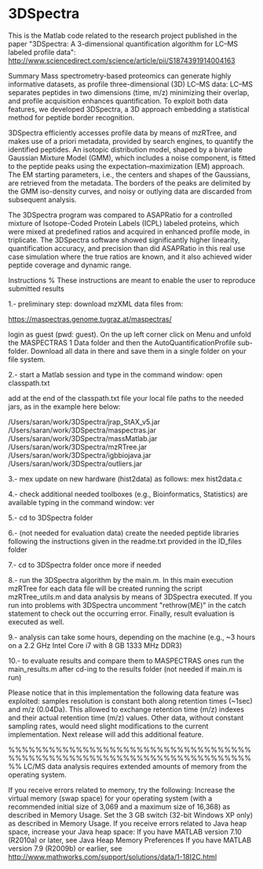 3DSpectra
=========

This is the Matlab code related to the research project published in the paper "3DSpectra: A 3-dimensional quantification algorithm for LC–MS labeled profile data": http://www.sciencedirect.com/science/article/pii/S1874391914004163

Summary
Mass spectrometry-based proteomics can generate highly informative datasets, as profile three-dimensional (3D) LC–MS data: LC–MS separates peptides in two dimensions (time, m/z) minimizing their overlap, and profile acquisition enhances quantification. To exploit both data features, we developed 3DSpectra, a 3D approach embedding a statistical method for peptide border recognition.

3DSpectra efficiently accesses profile data by means of mzRTree, and makes use of a priori metadata, provided by search engines, to quantify the identified peptides. An isotopic distribution model, shaped by a bivariate Gaussian Mixture Model (GMM), which includes a noise component, is fitted to the peptide peaks using the expectation–maximization (EM) approach. The EM starting parameters, i.e., the centers and shapes of the Gaussians, are retrieved from the metadata. The borders of the peaks are delimited by the GMM iso-density curves, and noisy or outlying data are discarded from subsequent analysis.

The 3DSpectra program was compared to ASAPRatio for a controlled mixture of Isotope-Coded Protein Labels (ICPL) labeled proteins, which were mixed at predefined ratios and acquired in enhanced profile mode, in triplicate. The 3DSpectra software showed significantly higher linearity, quantification accuracy, and precision than did ASAPRatio in this real use case simulation where the true ratios are known, and it also achieved wider peptide coverage and dynamic range.

Instructions
% These instructions are meant to enable the user to reproduce submitted results

1.- preliminary step: download mzXML data files from:

https://maspectras.genome.tugraz.at/maspectras/

login as guest (pwd: guest). On the up left corner click on Menu and unfold the MASPECTRAS 1 Data folder and then the AutoQuantificationProfile sub-folder. Download all data in there and save them in a single folder on your file system.

2.- start a Matlab session and type in the command window: open classpath.txt

add at the end of the classpath.txt file your local file paths to the needed jars, as in the example here below:

/Users/saran/work/3DSpectra/jrap_StAX_v5.jar
/Users/saran/work/3DSpectra/maspectras.jar
/Users/saran/work/3DSpectra/massMatlab.jar
/Users/saran/work/3DSpectra/mzRTree.jar
/Users/saran/work/3DSpectra/igbbiojava.jar
/Users/saran/work/3DSpectra/outliers.jar

3.- mex update on new hardware (hist2data) as follows: mex hist2data.c

4.- check additional needed toolboxes (e.g., Bioinformatics, Statistics) are available typing in the command window: ver

5.- cd to 3DSpectra folder

6.- (not needed for evaluation data) create the needed peptide libraries following the instructions given in the readme.txt provided in the ID_files folder 

7.- cd to 3DSpectra folder once more if needed

8.- run the 3DSpectra algorithm by the main.m. 
In this main execution mzRTree for each data file will be created running the script mzRTree_utils.m and data analysis by means of 3DSpectra executed.
If you run into problems with 3DSpectra uncomment "rethrow(ME)" in the catch statement to check out the occurring error.
Finally, result evaluation is executed as well.

9.- analysis can take some hours, depending on the machine  (e.g., ~3 hours on a 2.2 GHz Intel Core i7 with 8 GB 1333 MHz DDR3)

10.- to evaluate results and compare them to MASPECTRAS ones run the main_results.m after cd-ing to the results folder (not needed if main.m is run)

Please notice that in this implementation the following data feature was exploited: samples resolution is constant both along retention times (~1sec) and m/z (0.04Da).
This allowed to exchange retention time (m/z) indexes and  their actual retention time (m/z) values. 
Other data, without constant sampling rates, would need slight modifications to the current implementation. Next release will add this additional feature.


%%%%%%%%%%%%%%%%%%%%%%%%%%%%%%%%%%%%%%%%%%%%%%%%%%%%%%%%%%%%%%%%%%%%%%%%%%
LC/MS data analysis requires extended amounts of memory from the operating system.

If you receive errors related to memory, try the following:
Increase the virtual memory (swap space) for your operating system (with a recommended initial size of 3,069 and a maximum size of 16,368) as described in Memory Usage.
Set the 3 GB switch (32-bit Windows XP only) as described in Memory Usage.
If you receive errors related to Java heap space, increase your Java heap space:
If you have MATLAB version 7.10 (R2010a) or later, see
Java Heap Memory Preferences
If you have MATLAB version 7.9 (R2009b) or earlier, see
http://www.mathworks.com/support/solutions/data/1-18I2C.html



